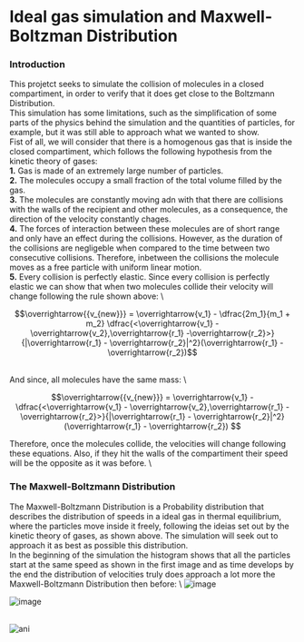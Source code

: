 # Ideal gas simulation and Maxwell-Boltzman Distribution
### Introduction
This projetct seeks to simulate the collision of molecules in a closed compartiment, in order to verify that it does get close to the Boltzmann Distribution. \
This simulation has some limitations, such as the simplification of some parts of the physics behind the simulation and the quantities of particles, for example, but it was still able to approach what we wanted to show. \
Fist of all, we will consider that there is a homogenous gas that is inside the closed compartiment, which follows the following hypothesis from the kinetic theory of gases: \
**1.** Gas is made of an extremely large number of particles. \
**2.** The molecules occupy a small fraction of the total volume filled by the gas. \
**3.** The molecules are constantly moving adn with that there are collisions with the walls of the recipient and other molecules, as a consequence, the direction of the velocity constantly chages.  \
**4.** The forces of interaction between these molecules are of short range and only have an effect during the collisions. However, as the duration of the collisions are negligeble when compared to the time between two consecutive collisions. Therefore, inbetween the collisions the molecule moves as a free particle with uniform linear motion. \
**5.** Every collision is perfectly elastic. 
Since every collision is perfectly elastic we can show that when two molecules collide their velocity will change following the rule shown above: \
```math 
\overrightarrow{{v_{new}}} = \overrightarrow{v_1} - \dfrac{2m_1}{m_1 + m_2} \dfrac{<\overrightarrow{v_1} -  \overrightarrow{v_2},\overrightarrow{r_1} -\overrightarrow{r_2}>}{|\overrightarrow{r_1} - \overrightarrow{r_2}|^2}(\overrightarrow{r_1} - \overrightarrow{r_2})
```
\
And since, all molecules have the same mass: \
``` math
\overrightarrow{{v_{new}}} = \overrightarrow{v_1} - \dfrac{<\overrightarrow{v_1} -  \overrightarrow{v_2},\overrightarrow{r_1} -\overrightarrow{r_2}>}{|\overrightarrow{r_1} - \overrightarrow{r_2}|^2}(\overrightarrow{r_1} - \overrightarrow{r_2}) 
```
 Therefore, once the molecules collide, the velocities will change following these equations. Also, if they hit the walls of the compartiment their speed will be the opposite as it was before. \
 ### The Maxwell-Boltzmann Distribution
  The Maxwell-Boltzmann Distribution is a Probability distribution that describes the distribution of speeds in a ideal gas in thermal equilibrium, where the particles move inside it freely, following the ideias set out by the kinetic theory of gases, as shown above. The simulation will seek out to approach it as best as possible this distribution. 
  \
  In the beginning of the simulation the histogram shows that all the particles start at the same speed as shown in the first image and as time develops by the end the distribution of velocities truly does approach a lot more the Maxwell-Boltzmann Distribution then before:
  \ 
  ![image](https://user-images.githubusercontent.com/117380312/226350610-b76b9d9c-53bf-494c-886f-94e932ffae1b.png)
  
  ![image](https://user-images.githubusercontent.com/117380312/226356881-73f5f7e1-a3b8-4da9-b532-9ccb0fddaf3f.png)

\
![ani](https://user-images.githubusercontent.com/117380312/226353341-6239a42d-beae-4b0a-8445-8b0f35c43449.gif)


  
